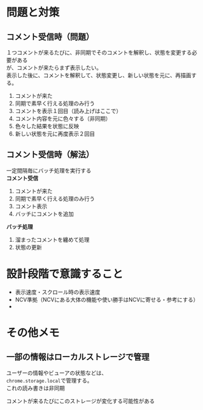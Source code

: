 # 問題と対策

## コメント受信時（問題）
１つコメントが来るたびに、非同期でそのコメントを解釈し、状態を変更する必要がある\
が、コメントが来たらまず表示したい。\
表示した後に、コメントを解釈して、状態変更し、新しい状態を元に、再描画する。
1. コメントが来た
2. 同期で素早く行える処理のみ行う
3. コメントを表示１回目（読み上げはここで）
4. コメント内容を元に色々する（非同期）
5. 色々した結果を状態に反映
6. 新しい状態を元に再度表示２回目

## コメント受信時（解法）
一定間隔毎にバッチ処理を実行する\
**コメント受信**
1. コメントが来た
2. 同期で素早く行える処理のみ行う
3. コメント表示
4. バッチにコメントを追加

**バッチ処理**
1. 溜まったコメントを纏めて処理
2. 状態の更新

# 設計段階で意識すること
* 表示速度・スクロール時の表示速度
* NCV準拠（NCVにある大体の機能や使い勝手はNCVに寄せる・参考にする）
* 



# その他メモ

## 一部の情報はローカルストレージで管理
ユーザーの情報やビューアの状態などは、\
`chrome.storage.local`で管理する。\
これの読み書きは非同期

コメントが来るたびにこのストレージが変化する可能性がある


